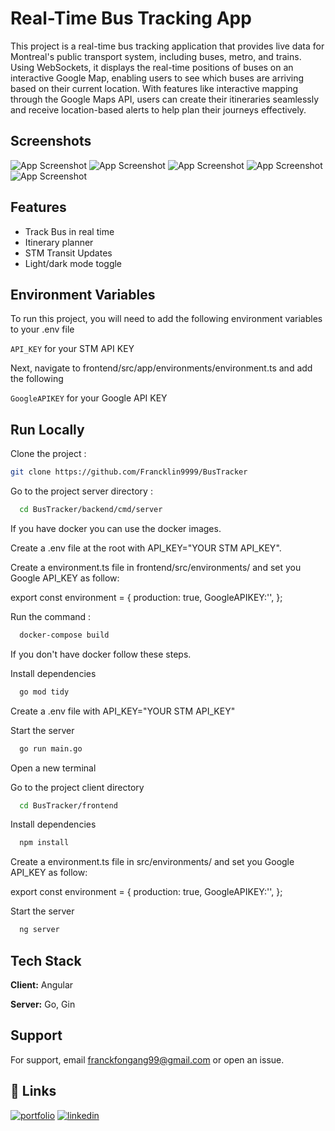 
# Real-Time Bus Tracking App

This project is a real-time bus tracking application that provides live data for Montreal's public transport system, including buses, metro, and trains. Using WebSockets, it displays the real-time positions of buses on an interactive Google Map, enabling users to see which buses are arriving based on their current location. With features like interactive mapping through the Google Maps API, users can create their itineraries seamlessly and receive location-based alerts to help plan their journeys effectively.

## Screenshots

![App Screenshot](https://github.com/user-attachments/assets/8005ce61-0c6d-4034-96ae-c020127a4683)
![App Screenshot](https://github.com/user-attachments/assets/e1c27ffc-f050-4166-ae0b-4bbae75f0bfc)
![App Screenshot](https://github.com/user-attachments/assets/6f205c11-ff77-4171-8462-3fbb78f8c228)
![App Screenshot](https://github.com/user-attachments/assets/0fc3c933-ceb3-4e8e-86a3-79d6a05d6a86)
![App Screenshot](https://github.com/user-attachments/assets/afee50e2-18c4-4363-90ba-11f8338394f6)


## Features
- Track Bus in real time
- Itinerary planner
- STM Transit Updates
- Light/dark mode toggle


## Environment Variables

To run this project, you will need to add the following environment variables to your .env file

`API_KEY` for your STM API KEY

Next, navigate to frontend/src/app/environments/environment.ts and add the following

`GoogleAPIKEY` for your Google API KEY

## Run Locally

Clone the project :

```bash
git clone https://github.com/Francklin9999/BusTracker
```
Go to the project server directory :

```bash
  cd BusTracker/backend/cmd/server
```

If you have docker you can use the docker images.

Create a .env file at the root with API_KEY="YOUR STM API_KEY".

Create a environment.ts file in frontend/src/environments/ and set you Google API_KEY as follow:

export const environment = {
    production: true,       GoogleAPIKEY:'',
};

Run the command :

```bash
  docker-compose build
```
If you don't have docker follow these steps.

Install dependencies

```bash
  go mod tidy
```

Create a .env file with API_KEY="YOUR STM API_KEY"

Start the server

```bash
  go run main.go
```
Open a new terminal

Go to the project client directory

```bash
  cd BusTracker/frontend
```

Install dependencies

```bash
  npm install
```

Create a environment.ts file in src/environments/ and set you Google API_KEY as follow:

export const environment = {
    production: true,       GoogleAPIKEY:'',
};

Start the server

```bash
  ng server
```


## Tech Stack

**Client:** Angular

**Server:** Go, Gin


## Support

For support, email franckfongang99@gmail.com or open an issue.


## 🔗 Links
[![portfolio](https://img.shields.io/badge/my_portfolio-000?style=for-the-badge&logo=ko-fi&logoColor=white)](https://franckfongang.io/)
[![linkedin](https://img.shields.io/badge/linkedin-0A66C2?style=for-the-badge&logo=linkedin&logoColor=white)](https://www.linkedin.com/in/fongangf/)

